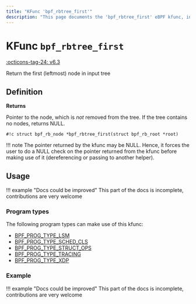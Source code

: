 ```yaml
---
title: "KFunc 'bpf_rbtree_first'"
description: "This page documents the 'bpf_rbtree_first' eBPF kfunc, including its defintion, usage, program types that can use it, and examples."
---
```

# KFunc `bpf_rbtree_first`

<!-- [FEATURE_TAG](bpf_rbtree_first) -->
[:octicons-tag-24: v6.3](https://github.com/torvalds/linux/commit/bd1279ae8a691d7ec75852c6d0a22139afb034a4)
<!-- [/FEATURE_TAG] -->

Return the first (leftmost) node in input tree

## Definition

**Returns**

Pointer to the node, which is _not_ removed from the tree. If the tree contains no nodes, returns NULL.

<!-- [KFUNC_DEF] -->
`#!c struct bpf_rb_node *bpf_rbtree_first(struct bpf_rb_root *root)`

!!! note
	The pointer returned by the kfunc may be NULL. Hence, it forces the user to do a NULL check on the pointer returned 
	from the kfunc before making use of it (dereferencing or passing to another helper).
<!-- [/KFUNC_DEF] -->

## Usage

!!! example "Docs could be improved"
    This part of the docs is incomplete, contributions are very welcome

### Program types

The following program types can make use of this kfunc:

<!-- [KFUNC_PROG_REF] -->
- [BPF_PROG_TYPE_LSM](../program-type/BPF_PROG_TYPE_LSM.md)
- [BPF_PROG_TYPE_SCHED_CLS](../program-type/BPF_PROG_TYPE_SCHED_CLS.md)
- [BPF_PROG_TYPE_STRUCT_OPS](../program-type/BPF_PROG_TYPE_STRUCT_OPS.md)
- [BPF_PROG_TYPE_TRACING](../program-type/BPF_PROG_TYPE_TRACING.md)
- [BPF_PROG_TYPE_XDP](../program-type/BPF_PROG_TYPE_XDP.md)
<!-- [/KFUNC_PROG_REF] -->

### Example

!!! example "Docs could be improved"
    This part of the docs is incomplete, contributions are very welcome

